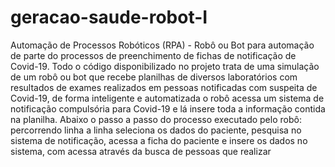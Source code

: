 # geracao-saude-robot-I
Automação de Processos Robóticos (RPA) - Robô ou Bot para automação de parte do processos de preenchimento de fichas de notificação de Covid-19.
Todo o código disponibilizado no projeto trata de uma simulação de um robô ou bot que recebe planilhas de diversos laboratórios com resultados de exames realizados em pessoas notificadas com suspeita de Covid-19, de forma inteligente e automatizada o robô acessa um sistema de notificação compulsória para Covid-19 e lá insere toda a informação contida na planilha. Abaixo o passo a passo do processo executado pelo robô: 
percorrendo linha a linha seleciona os dados do paciente, pesquisa no sistema de notificação, acessa a ficha do paciente e insere os dados no sistema, com acessa 
através da busca de pessoas que realizar
